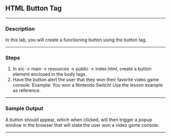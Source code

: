 ## HTML Button Tag
---
### Description
In this lab, you will create a functioning button using the button tag.

---
### Steps
1. In src -> main -> resources -> public -> index.html, create a button element enclosed in the body tags. 
2. Have the button alert the user that they won their favorite video game console. Example: You won a Nintendo Switch! Use the lesson example as reference.

---

### Sample Output

A button should appear, which when clicked, will then trigger a popup window in the browser that will state the user won a video game console.

---
